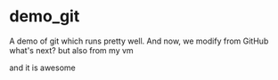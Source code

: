 # demo_git
A demo of git which runs pretty well.
And now, we modify from GitHub
what's next?
but also from my vm

and it is awesome
